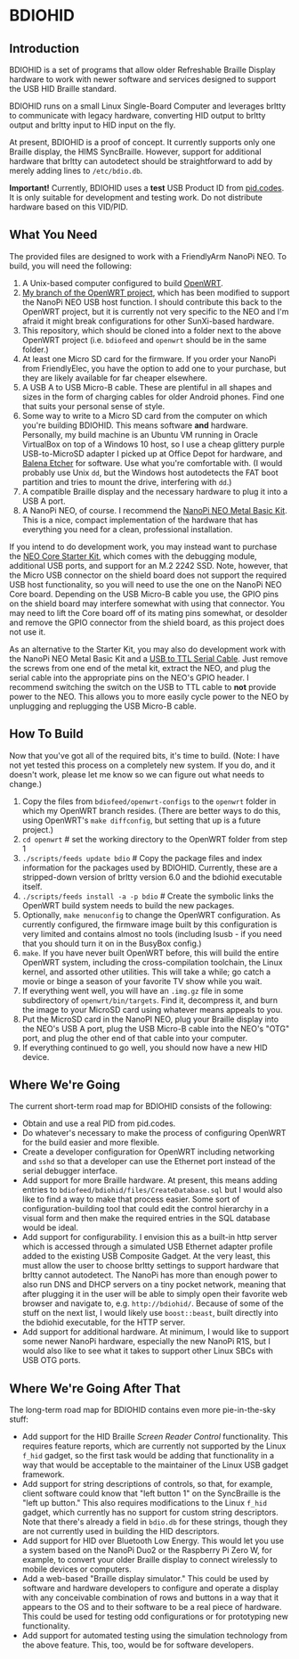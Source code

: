# BDIOHID

## Introduction

BDIOHID is a set of programs that allow older Refreshable Braille Display hardware to work with newer software and services 
designed to support the USB HID Braille standard. 

BDIOHID runs on a small Linux Single-Board Computer and leverages brltty to communicate with legacy hardware, converting HID 
output to brltty output and brltty input to HID input on the fly. 

At present, BDIOHID is a proof of concept. It currently supports only one Braille display, the HIMS SyncBraille. However, 
support for additional hardware that brltty can autodetect should be straightforward to add by merely adding lines to `/etc/bdio.db`.

**Important!** Currently, BDIOHID uses a **test** USB Product ID from [pid.codes](http://pid.codes). It is only suitable for development and testing work. Do not distribute hardware based on this VID/PID. 

## What You Need

The provided files are designed to work with a FriendlyArm NanoPi NEO. To build, you will need the following:

1. A Unix-based computer configured to build [OpenWRT](https://openwrt.org/).
2. [My branch of the OpenWRT project](https://github.com/parkrrrr/openwrt/tree/enable-udc), which has been modified to support 
   the NanoPi NEO USB host function. I should contribute this back to the OpenWRT project, but it is currently not very specific 
   to the NEO and I'm afraid it might break configurations for other SunXi-based hardware.
3. This repository, which should be cloned into a folder next to the above OpenWRT project (i.e. `bdiofeed` and `openwrt` should 
   be in the same folder.)
4. At least one Micro SD card for the firmware. If you order your NanoPi from FriendlyElec, you have the option to add one to 
   your purchase, but they are likely available for far cheaper elsewhere. 
5. A USB A to USB Micro-B cable. These are plentiful in all shapes and sizes in the form of charging cables for older Android 
   phones. Find one that suits your personal sense of style. 
6. Some way to write to a Micro SD card from the computer on which you're building BDIOHID. This means software **and** hardware.
   Personally, my build machine is an Ubuntu VM running in Oracle VirtualBox on top of a Windows 10 host, so I use a cheap 
   glittery purple USB-to-MicroSD adapter I picked up at Office Depot for hardware, and [Balena Etcher](https://www.balena.io/etcher/) 
   for software. Use what you're comfortable with. (I would probably use Unix `dd`, but the Windows host autodetects the FAT 
   boot partition and tries to mount the drive, interfering with `dd`.)
7. A compatible Braille display and the necessary hardware to plug it into a USB A port.
8. A NanoPi NEO, of course. I recommend the 
   [NanoPi NEO Metal Basic Kit](https://www.friendlyarm.com/index.php?route=product/product&path=85&product_id=260). 
   This is a nice, compact implementation of the hardware that has everything you need for a clean, professional installation. 

If you intend to do development work, you may instead want to purchase the 
[NEO Core Starter Kit](https://www.friendlyarm.com/index.php?route=product/product&path=85&product_id=215), which comes with 
the debugging module, additional USB ports, and support for an M.2 2242 SSD. Note, however, that the Micro USB connector on the 
shield board does not support the required USB host functionality, so you will need to use the one on the NanoPi NEO Core board. 
Depending on the USB Micro-B cable you use, the GPIO pins on the shield board may interfere somewhat with using that connector. 
You may need to lift the Core board off of its mating pins somewhat, or desolder and remove the GPIO connector from the shield 
board, as this project does not use it.

As an alternative to the Starter Kit, you may also do development work with the NanoPi NEO Metal Basic Kit and a 
[USB to TTL Serial Cable](https://www.friendlyarm.com/index.php?route=product/product&path=70&product_id=178). Just remove the 
screws from one end of the metal kit, extract the NEO, and plug the serial cable into the appropriate pins on the NEO's GPIO header. 
I recommend switching the switch on the USB to TTL cable to **not** provide power to the NEO. This allows you to more easily 
cycle power to the NEO by unplugging and replugging the USB Micro-B cable. 

## How To Build

Now that you've got all of the required bits, it's time to build. (Note: I have not yet tested this process on a completely new system. If you do, and it doesn't work, please let me know so we can figure out what needs to change.)

1. Copy the files from `bdiofeed/openwrt-configs` to the `openwrt` folder in which my OpenWRT branch resides. 
   (There are better ways to do this, using OpenWRT's `make diffconfig`, but setting that up is a future project.)
2. `cd openwrt`    \# set the working directory to the OpenWRT folder from step 1
3. `./scripts/feeds update bdio`  \# Copy the package files and index information for the packages used by BDIOHID. 
    Currently, these are a stripped-down version of brltty version 6.0 and the bdiohid executable itself.
4. `./scripts/feeds install -a -p bdio` \# Create the symbolic links the OpenWRT build system needs to build the new packages.
5. Optionally, `make menuconfig` to change the OpenWRT configuration. As currently configured, the firmware image built 
   by this configuration is very limited and contains almost no tools (including lsusb - if you need that you should turn it on
   in the BusyBox config.)
6. `make`. If you have never built OpenWRT before, this will build the entire OpenWRT system, including the cross-compilation 
   toolchain, the Linux kernel, and assorted other utilities. This will take a while; go catch a movie or binge a season of 
   your favorite TV show while you wait.
7. If everything went well, you will have an `.img.gz` file in some subdirectory of `openwrt/bin/targets`. Find it, decompress 
   it, and burn the image to your MicroSD card using whatever means appeals to you.
8. Put the MicroSD card in the NanoPI NEO, plug your Braille display into the NEO's USB A port, plug the USB Micro-B cable 
   into the NEO's "OTG" port, and plug the other end of that cable into your computer.
9. If everything continued to go well, you should now have a new HID device. 

## Where We're Going

The current short-term road map for BDIOHID consists of the following:

- Obtain and use a real PID from pid.codes.
- Do whatever's necessary to make the process of configuring OpenWRT for the build easier and more flexible.
- Create a developer configuration for OpenWRT including networking and `sshd` so that a developer can use the Ethernet port instead
  of the serial debugger interface.
- Add support for more Braille hardware. At present, this means adding entries to `bdiofeed/bdiohid/files/CreateDatabase.sql` but 
  I would also like to find a way to make that process easier. Some sort of configuration-building tool that could edit the control 
  hierarchy in a visual form and then make the required entries in the SQL database would be ideal.
- Add support for configurability. I envision this as a built-in http server which is accessed through a simulated USB Ethernet 
  adapter profile added to the existing USB Composite Gadget. At the very least, this must allow the user to choose brltty settings 
  to support hardware that brltty cannot autodetect. The NanoPi has more than enough power to also run DNS and DHCP servers on a 
  tiny pocket network, meaning that after plugging it in the user will be able to simply open their favorite web browser and navigate
  to, e.g. `http://bdiohid/`. Because of some of the stuff on the next list, I would likely use `boost::beast`, built directly
  into the bdiohid executable, for the HTTP server.
- Add support for additional hardware. At minimum, I would like to support some newer NanoPi hardware, especially the new NanoPi R1S,
  but I would also like to see what it takes to support other Linux SBCs with USB OTG ports.
  
## Where We're Going After That
  
The long-term road map for BDIOHID contains even more pie-in-the-sky stuff:
  
- Add support for the HID Braille *Screen Reader Control* functionality. This requires feature reports, which are currently 
  not supported by the Linux `f_hid` gadget, so the first task would be adding that functionality in a way that would be 
  acceptable to the maintainer of the Linux USB gadget framework.
- Add support for string descriptions of controls, so that, for example, client software could know that "left button 1" on 
  the SyncBraille is the "left up button." This also requires modifications to the Linux `f_hid` gadget, which currently has no 
  support for custom string descriptors. Note that there's already a field in `bdio.db` for these strings, though they are not 
  currently used in building the HID descriptors.
- Add support for HID over Bluetooth Low Energy. This would let you use a system based on the NanoPi Duo2 or the Raspberry Pi 
  Zero W, for example, to convert your older Braille display to connect wirelessly to mobile devices or computers.
- Add a web-based "Braille display simulator." This could be used by software and hardware developers to configure and operate 
  a display with any conceivable combination of rows and buttons in a way that it appears to the OS and to their software to 
  be a real piece of hardware. This could be used for testing odd configurations or for prototyping new functionality.
- Add support for automated testing using the simulation technology from the above feature. This, too, would be for software 
  developers.
  


